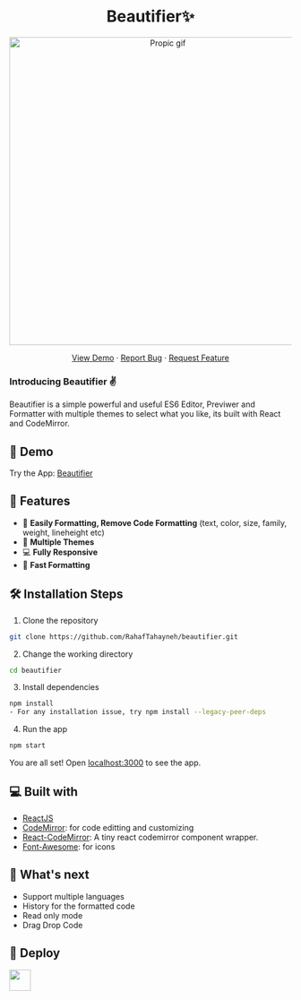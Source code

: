 <h1 align="center">Beautifier✨️</h1>

<p align="center"><img src="public/beautifier.gif" alt="Propic gif" width="550" /></p>

<p align="center">
    <a href="https://propic-world.vercel.app/" target="blank">View Demo</a>
    ·
    <a href="https://github.com/RahafTahayneh/beautifier/issues/new/choose">Report Bug</a>
    ·
    <a href="https://github.com/RahafTahayneh/beautifier/issues/new/choose">Request Feature</a>
</p>

### Introducing Beautifier ✌️

Beautifier is a simple powerful and useful ES6 Editor, Previwer and Formatter with multiple themes to select what you like, its built with React and CodeMirror.


## 🚀 Demo

Try the App: [Beautifier](https://propic-world.vercel.app/)

## 🧐 Features

- 🍭 **Easily Formatting, Remove Code Formatting** (text, color, size, family, weight, lineheight etc)
- 🌱 **Multiple Themes**
- 💻 **Fully Responsive**
- 🚀 **Fast Formatting**

## 🛠️ Installation Steps

1. Clone the repository

```bash
git clone https://github.com/RahafTahayneh/beautifier.git
```

2. Change the working directory

```bash
cd beautifier
```

3. Install dependencies

```bash
npm install
- For any installation issue, try npm install --legacy-peer-deps 

```

4. Run the app

```bash
npm start
```

You are all set! Open [localhost:3000](http://localhost:3000/) to see the app.


## 💻 Built with

- [ReactJS](https://reactjs.org/)
- [CodeMirror](https://codemirror.net/): for code editting and customizing
- [React-CodeMirror](https://www.npmjs.com/package/react-codemirror2): A tiny react codemirror component wrapper.
- [Font-Awesome](https://fontawesome.com/): for icons

## 🌈 What's next

- Support multiple languages
- History for the formatted code
- Read only mode
- Drag Drop Code

## 🦄 Deploy

<a href="https://vercel.com/new/project?template=https://github.com/RahafTahayneh/beautifier">
<img src="https://vercel.com/button" height="37.5px" />
</a>

